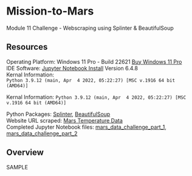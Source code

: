 # Mission-to-Mars
Module 11 Challenge - Webscraping using Splinter & BeautifulSoup

## Resources
Operating Platform: Windows 11 Pro - Build 22621 [Buy Windows 11 Pro](https://www.microsoft.com/en-us/d/windows-11-pro/dg7gmgf0d8h4?rtc=1)</br>
IDE Software: [Jupyter Notebook Install](https://jupyter.org/install) Version 6.4.8</br>
Kernal Information: </br>
```Python 3.9.12 (main, Apr  4 2022, 05:22:27) [MSC v.1916 64 bit (AMD64)]``` </br>

Kernal Information: ```Python 3.9.12 (main, Apr  4 2022, 05:22:27) [MSC v.1916 64 bit (AMD64)]``` </br>

Python Packages: [Splinter](https://splinter.readthedocs.io/en/latest/), [BeautifulSoup](https://beautiful-soup-4.readthedocs.io/en/latest/) </br>
Website URL scraped: [Mars Temperature Data](https://data-class-mars-challenge.s3.amazonaws.com/Mars/index.html)</br>
Completed Jupyter Notebook files: [mars_data_challenge_part_1](mars_data_challenge_part_1.ipynb), [mars_data_challenge_part_2](mars_data_challenge_part_2.ipynb)

## Overview
SAMPLE

